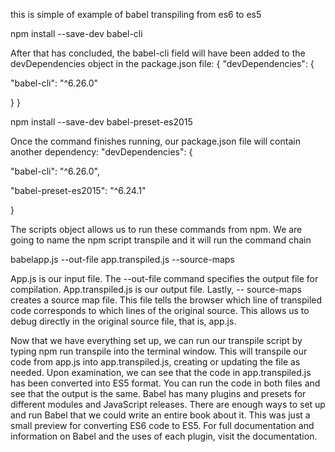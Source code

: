 

<!--Babel -->

this is simple of example of babel transpiling from es6 to es5

npm install --save-dev babel-cli

After that has concluded, the babel-cli field will have been added to the devDependencies object in
the package.json file: {
"devDependencies": {

"babel-cli": "^6.26.0"

}
}

npm install --save-dev babel-preset-es2015

Once the command finishes running, our package.json file will
contain another dependency: "devDependencies": {

"babel-cli": "^6.26.0",

"babel-preset-es2015": "^6.24.1"

}


The scripts object allows us to run these commands from npm. We are going to
name the npm script transpile and it will run the command chain 

babelapp.js --out-file app.transpiled.js --source-maps

App.js is our input file. The --out-file command specifies the output file
for compilation. App.transpiled.js is our output file. Lastly, --
source-maps creates a source map file. This file tells the browser which line
of transpiled code corresponds to which lines of the original source. This allows
us to debug directly in the original source file, that is, app.js.


Now that we have everything set up, we can run our transpile script by typing
npm run transpile into the terminal window. This will transpile our code
from app.js into app.transpiled.js, creating or updating the file as
needed. Upon examination, we can see that the code in app.transpiled.js
has been converted into ES5 format. You can run the code in both files and see
that the output is the same.
Babel has many plugins and presets for different modules and JavaScript
releases. There are enough ways to set up and run Babel that we could write an
entire book about it. This was just a small preview for converting ES6 code to
ES5. For full documentation and information on Babel and the uses of each
plugin, visit the documentation.